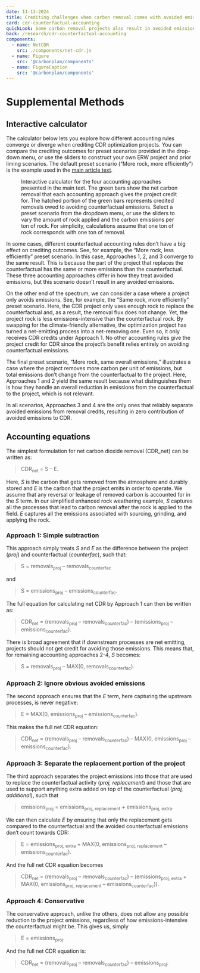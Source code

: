 ```yaml
---
date: 11-13-2024
title: Crediting challenges when carbon removal comes with avoided emissions
card: cdr-counterfactual-accounting
quickLook: Some carbon removal projects also result in avoided emissions. This is good for the climate, but can pose challenges for individual projects that are trying to earn carbon removal credits.
back: /research/cdr-counterfactual-accounting
components:
  - name: NetCDR
    src: ./components/net-cdr.js
  - name: Figure
    src: '@carbonplan/components'
  - name: FigureCaption
    src: '@carbonplan/components'
---
```


# Supplemental Methods

## Interactive calculator

The calculator below lets you explore how different accounting rules converge or diverge when crediting CDR optimization projects. You can compare the crediting outcomes for preset scenarios provided in the drop-down menu, or use the sliders to construct your own ERW project and prior liming scenarios. The default preset scenario (“More rock, more efficiently”) is the example used in the [main article text](/cdr-counterfactual-accounting).

<Figure>
    <NetCDR
    presets={{
      'More rock, more efficiently': {
        alkalinityCounterfactual: 15,
        alkalinityProject: 20,
        emissionsFactorCounterfactual: 1,
        emissionsFactorProject: 0.5,
      },
      'More rock, less efficiently': {
        alkalinityCounterfactual: 10,
        alkalinityProject: 30,
        emissionsFactorCounterfactual: 0.4,
        emissionsFactorProject: 0.6,
      },
      'Same rock, more efficiently': {
        alkalinityCounterfactual: 15,
        alkalinityProject: 15,
        emissionsFactorCounterfactual: 1.5,
        emissionsFactorProject: 0.5,
      },
      'More rock, same overall emissions': {
        alkalinityCounterfactual: 15,
        alkalinityProject: 25,
        emissionsFactorCounterfactual: 1,
        emissionsFactorProject: 0.6,
      },
    }}
  />

<FigureCaption number={1}>
  Interactive calculator for the four accounting approaches presented in the
  main text. The green bars show the net carbon removal that each accounting
  approach gives the project credit for. The hatched portion of the green bars
  represents credited removals owed to avoiding counterfactual emissions. Select
  a preset scenario from the dropdown menu, or use the sliders to vary the
  amount of rock applied and the carbon emissions per ton of rock. For
  simplicity, calculations assume that one ton of rock corresponds with one ton
  of removal.
</FigureCaption>

</Figure>

In some cases, different counterfactual accounting rules don’t have a big effect on crediting outcomes. See, for example, the “More rock, less efficiently” preset scenario. In this case, Approaches 1, 2, and 3 converge to the same result. This is because the part of the project that replaces the counterfactual has the same or more emissions than the counterfactual. These three accounting approaches differ in how they treat avoided emissions, but this scenario doesn’t result in any avoided emissions.

On the other end of the spectrum, we can consider a case where a project only avoids emissions. See, for example, the “Same rock, more efficiently” preset scenario. Here, the CDR project only uses enough rock to replace the counterfactual and, as a result, the removal flux does not change. Yet, the project rock is less emissions-intensive than the counterfactual rock. By swapping for the climate-friendly alternative, the optimization project has turned a net-emitting process into a net-removing one. Even so, it only receives CDR credits under Approach 1. No other accounting rules give the project credit for CDR since the project’s benefit relies entirely on avoiding counterfactual emissions.

The final preset scenario, “More rock, same overall emissions,” illustrates a case where the project removes more carbon per unit of emissions, but total emissions don’t change from the counterfactual to the project. Here, Approaches 1 and 2 yield the same result because what distinguishes them is how they handle an overall reduction in emissions from the counterfactual to the project, which is not relevant.

In all scenarios, Approaches 3 and 4 are the only ones that reliably separate avoided emissions from removal credits, resulting in zero contribution of avoided emissions to CDR.

## Accounting equations

The simplest formulation for net carbon dioxide removal (CDR_net) can be written as:

> CDR<sub>net</sub> = S – E.

Here, _S_ is the carbon that gets removed from the atmosphere and durably stored and _E_ is the carbon that the project emits in order to operate. We assume that any reversal or leakage of removed carbon is accounted for in the _S_ term. In our simplified enhanced rock weathering example, _S_ captures all the processes that lead to carbon removal after the rock is applied to the field. _E_ captures all the emissions associated with sourcing, grinding, and applying the rock.

### Approach 1: Simple subtraction

This approach simply treats _S_ and _E_ as the difference between the project (_proj_) and counterfactual (_counterfac_), such that:

> S = removals<sub>proj</sub> – removals<sub>counterfac</sub>

and

> S = emissions<sub>proj</sub> – emissions<sub>counterfac</sub>.

The full equation for calculating net CDR by Approach 1 can then be written as:

> CDR<sub>net</sub> = (removals<sub>proj</sub> – removals<sub>counterfac</sub>) – (emissions<sub>proj</sub> – emissions<sub>counterfac</sub>).

There is broad agreement that if downstream processes are net emitting, projects should not get credit for avoiding those emissions. This means that, for remaining accounting approaches 2-4, _S_ becomes:

> S = removals<sub>proj</sub> – MAX(0, removals<sub>counterfac</sub>).

### Approach 2: Ignore obvious avoided emissions

The second approach ensures that the _E_ term, here capturing the upstream processes, is never negative:

> E = MAX(0, emissions<sub>proj</sub> – emissions<sub>counterfac</sub>).

This makes the full net CDR equation:

> CDR<sub>net</sub> = (removals<sub>proj</sub> – removals<sub>counterfac</sub>) – MAX(0, emissions<sub>proj</sub> – emissions<sub>counterfac</sub>).

### Approach 3: Separate the replacement portion of the project

The third approach separates the project emissions into those that are used to replace the counterfactual activity (_proj, replacement_) and those that are used to support anything extra added on top of the counterfactual (_proj, additional_), such that

> emissions<sub>proj</sub> = emissions<sub>proj, replacement</sub> + emissions<sub>proj, extra</sub>.

We can then calculate _E_ by ensuring that only the replacement gets compared to the counterfactual and the avoided counterfactual emissions don’t count towards CDR:

> E = emissions<sub>proj, extra</sub> + MAX(0, emissions<sub>proj, replacement</sub> – emissions<sub>counterfac</sub>).

And the full net CDR equation becomes

> CDR<sub>net</sub> = (removals<sub>proj</sub> – removals<sub>counterfac</sub>) – (emissions<sub>proj, extra</sub> + MAX(0, emissions<sub>proj, replacement</sub> – emissions<sub>counterfac</sub>)).

### Approach 4: Conservative

The conservative approach, unlike the others, does not allow any possible reduction to the project emissions, regardless of how emissions-intensive the counterfactual might be. This gives us, simply

> E = emissions<sub>proj</sub>.

And the full net CDR equation is:

> CDR<sub>net</sub> = (removals<sub>proj</sub> – removals<sub>counterfac</sub>) – emissions<sub>proj</sub>.
